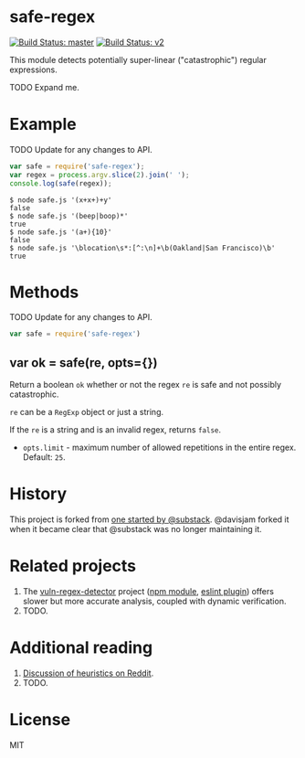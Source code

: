 # safe-regex

[![Build Status: master](https://travis-ci.org/davisjam/safe-regex.svg?branch=master)](https://travis-ci.org/davisjam/safe-regex)
[![Build Status: v2](https://travis-ci.org/davisjam/safe-regex.svg?branch=V2)](https://travis-ci.org/davisjam/safe-regex)

This module detects potentially super-linear ("catastrophic") regular expressions.

TODO Expand me.

# Example

TODO Update for any changes to API.

``` js
var safe = require('safe-regex');
var regex = process.argv.slice(2).join(' ');
console.log(safe(regex));
```

```
$ node safe.js '(x+x+)+y'
false
$ node safe.js '(beep|boop)*'
true
$ node safe.js '(a+){10}'
false
$ node safe.js '\blocation\s*:[^:\n]+\b(Oakland|San Francisco)\b'
true
```

# Methods

TODO Update for any changes to API.

``` js
var safe = require('safe-regex')
```

## var ok = safe(re, opts={})

Return a boolean `ok` whether or not the regex `re` is safe and not possibly
catastrophic.

`re` can be a `RegExp` object or just a string.

If the `re` is a string and is an invalid regex, returns `false`.

* `opts.limit` - maximum number of allowed repetitions in the entire regex.
Default: `25`.

# History

This project is forked from [one started by @substack](https://github.com/substack/safe-regex).
@davisjam forked it when it became clear that @substack was no longer maintaining it.

# Related projects

1. The [vuln-regex-detector](https://github.com/davisjam/vuln-regex-detector) project ([npm module](https://www.npmjs.com/package/vuln-regex-detector), [eslint plugin](https://www.npmjs.com/package/eslint-plugin-vuln-regex-detector)) offers slower but more accurate analysis, coupled with dynamic verification.
2. TODO.

# Additional reading

1. [Discussion of heuristics on Reddit](https://www.reddit.com/r/node/comments/8azttj/security_psa_check_your_code_for_vulnerable/dx4hta5/).
2. TODO.

# License

MIT
